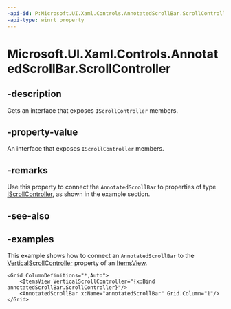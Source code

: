 ```yaml
---
-api-id: P:Microsoft.UI.Xaml.Controls.AnnotatedScrollBar.ScrollController
-api-type: winrt property
---
```


# Microsoft.UI.Xaml.Controls.AnnotatedScrollBar.ScrollController

<!--
public Microsoft.UI.Xaml.Controls.Primitives.IScrollController ScrollController { get; }
-->


## -description

Gets an interface that exposes `IScrollController` members.

## -property-value

An interface that exposes `IScrollController` members.

## -remarks

Use this property to connect the `AnnotatedScrollBar` to properties of type [IScrollController](../microsoft.ui.xaml.controls.primitives/iscrollcontroller.md), as shown in the example section.

## -see-also

## -examples

This example shows how to connect an `AnnotatedScrollBar` to the [VerticalScrollController](itemsview_verticalscrollcontroller.md) property of an [ItemsView](itemsview.md).

```xaml
<Grid ColumnDefinitions="*,Auto">
    <ItemsView VerticalScrollController="{x:Bind annotatedScrollBar.ScrollController}"/>
    <AnnotatedScrollBar x:Name="annotatedScrollBar" Grid.Column="1"/>
</Grid>
```
